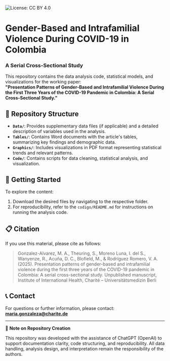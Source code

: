 ![License: CC BY 4.0](https://img.shields.io/badge/License-CC%20BY%204.0-blue.svg)


# Gender-Based and Intrafamilial Violence During COVID-19 in Colombia
### A Serial Cross-Sectional Study

This repository contains the data analysis code, statistical models, and visualizations for the working paper:  
**"Presentation Patterns of Gender-Based and Intrafamilial Violence During the First Three Years of the COVID-19 Pandemic in Colombia: A Serial Cross-Sectional Study."**

## 📂 Repository Structure
- **`Data/`**: Provides supplementary data files (if applicable) and a detailed description of variables used in the analysis.
- **`Tables/`**: Contains Word documents with the article's tables, summarizing key findings and demographic data.
- **`Graphics/`**: Includes visualizations in PDF format representing statistical trends and relevant patterns.
- **`Code/`**: Contains scripts for data cleaning, statistical analysis, and visualization.

## 🚀 Getting Started
To explore the content:
1. Download the desired files by navigating to the respective folder.
2. For reproducibility, refer to the `codigo/README.md` for instructions on running the analysis code.

## 📋 Citation
If you use this material, please cite as follows:
> Gonzalez-Alvarez, M. A., Theuring, S., Moreno Luna, I. del S., Wanyenze, R., Acuña, D. C., Blofield, M., & Rodríguez Romero, V. A. (2025). Presentation patterns of gender-based and intrafamilial violence during the first three years of the COVID-19 pandemic in Colombia: A serial cross-sectional study. Unpublished manuscript, Institute of International Health, Charité – Universitätsmedizin Berli

## 📞 Contact
For questions or further information, please contact:  
**maria.gonzaleza@charite.de**

---

📌 **Note on Repository Creation**

This repository was developed with the assistance of ChatGPT (OpenAI) to support documentation clarity, code structuring, and reproducibility. All data handling, analysis design, and interpretation remain the responsibility of the authors.

